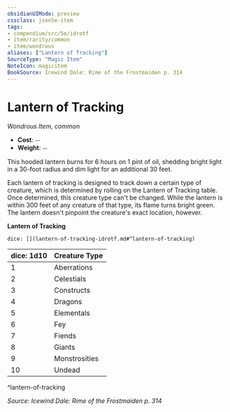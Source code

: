 ```yaml
---
obsidianUIMode: preview
cssclass: json5e-item
tags:
- compendium/src/5e/idrotf
- item/rarity/common
- item/wondrous
aliases: ["Lantern of Tracking"]
SourceType: "Magic Item"
NoteIcon: magicitem
BookSource: Icewind Dale: Rime of the Frostmaiden p. 314
---
```

# Lantern of Tracking
*Wondrous Item, common*  

- **Cost**: ⏤
- **Weight**: ⏤

This hooded lantern burns for 6 hours on 1 pint of oil, shedding bright light in a 30-foot radius and dim light for an additional 30 feet.

Each lantern of tracking is designed to track down a certain type of creature, which is determined by rolling on the Lantern of Tracking table. Once determined, this creature type can't be changed. While the lantern is within 300 feet of any creature of that type, its flame turns bright green. The lantern doesn't pinpoint the creature's exact location, however.

**Lantern of Tracking**

`dice: [](lantern-of-tracking-idrotf.md#^lantern-of-tracking)`

| dice: 1d10 | Creature Type |
|------------|---------------|
| 1 | Aberrations |
| 2 | Celestials |
| 3 | Constructs |
| 4 | Dragons |
| 5 | Elementals |
| 6 | Fey |
| 7 | Fiends |
| 8 | Giants |
| 9 | Monstrosities |
| 10 | Undead |
^lantern-of-tracking

*Source: Icewind Dale: Rime of the Frostmaiden p. 314*
